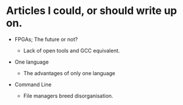 # Articles I could, or should write up on.

* FPGAs; The future or not?
	- Lack of open tools and GCC equivalent.

* One language
	- The advantages of only one language

* Command Line
	- File managers breed disorganisation.
